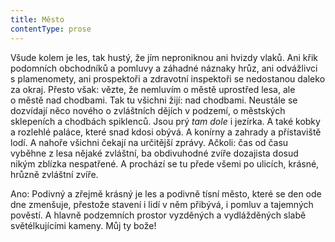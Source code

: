 ```yaml
---
title: Město
contentType: prose
---
```


  

Všude kolem je les, tak hustý, že jím neproniknou ani hvizdy vlaků. Ani křik podomních obchodníků a pomluvy a záhadné náznaky hrůz, ani odvážlivci s plamenomety, ani prospektoři a zdravotní inspektoři se nedostanou daleko za okraj. Přesto však: vězte, že nemluvím o městě uprostřed lesa, ale o městě nad chodbami. Tak tu všichni žijí: nad chodbami. Neustále se dozvídají něco nového o zvláštních dějích v podzemí, o městských sklepeních a chodbách spiklenců. Jsou prý _tam dole_ i jezírka. A také kobky a rozlehlé paláce, které snad kdosi obývá. A konírny a zahrady a přístaviště lodí. A nahoře všichni čekají na určitější zprávy. Ačkoli: čas od času vyběhne z lesa nějaké zvláštní, ba obdivuhodné zvíře dozajista dosud nikým zblízka nespatřené. A prochází se tu přede všemi po ulicích, krásné, hrůzně zvláštní zvíře.

  

Ano: Podivný a zřejmě krásný je les a podivně tísní město, které se den ode dne zmenšuje, přestože stavení i lidí v něm přibývá, i pomluv a tajemných pověstí. A hlavně podzemních prostor vyzděných a vydlážděných slabě světélkujícími kameny. Můj ty bože!
